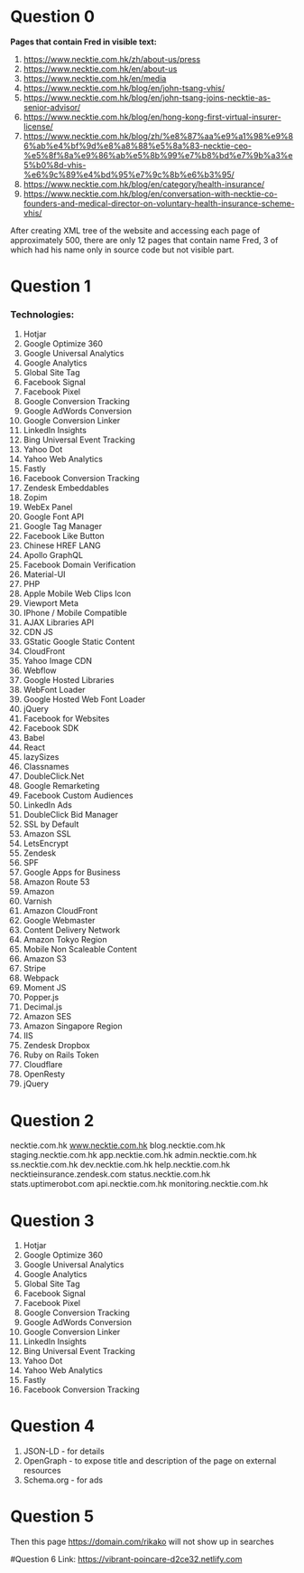 # Question 0

**Pages that contain Fred in visible text:**
1. https://www.necktie.com.hk/zh/about-us/press
2. https://www.necktie.com.hk/en/about-us
3. https://www.necktie.com.hk/en/media
4. https://www.necktie.com.hk/blog/en/john-tsang-vhis/
5. https://www.necktie.com.hk/blog/en/john-tsang-joins-necktie-as-senior-advisor/
6. https://www.necktie.com.hk/blog/en/hong-kong-first-virtual-insurer-license/
7. https://www.necktie.com.hk/blog/zh/%e8%87%aa%e9%a1%98%e9%86%ab%e4%bf%9d%e8%a8%88%e5%8a%83-necktie-ceo-%e5%8f%8a%e9%86%ab%e5%8b%99%e7%b8%bd%e7%9b%a3%e5%b0%8d-vhis-%e6%9c%89%e4%bd%95%e7%9c%8b%e6%b3%95/
8. https://www.necktie.com.hk/blog/en/category/health-insurance/
9. https://www.necktie.com.hk/blog/en/conversation-with-necktie-co-founders-and-medical-director-on-voluntary-health-insurance-scheme-vhis/

After creating XML tree of the website and accessing each page of approximately 500, there are only 12 pages that contain name Fred, 3 of which had his name only in source code but not visible part. 

# Question 1

### Technologies:
1. Hotjar
2. Google Optimize 360
3. Google Universal Analytics
4. Google Analytics
5. Global Site Tag
6. Facebook Signal
7. Facebook Pixel
8. Google Conversion Tracking
9. Google AdWords Conversion
10. Google Conversion Linker
11. LinkedIn Insights
12. Bing Universal Event Tracking
13. Yahoo Dot
14. Yahoo Web Analytics
15. Fastly
16. Facebook Conversion Tracking
17. Zendesk Embeddables
18. Zopim
19. WebEx Panel
20. Google Font API
21. Google Tag Manager
22. Facebook Like Button
23. Chinese HREF LANG
24. Apollo GraphQL
25. Facebook Domain Verification
26. Material-UI
27. PHP
28. Apple Mobile Web Clips Icon
29. Viewport Meta
30. IPhone / Mobile Compatible
31. AJAX Libraries API
32. CDN JS
33. GStatic Google Static Content
34. CloudFront
35. Yahoo Image CDN
36. Webflow
37. Google Hosted Libraries
38. WebFont Loader
39. Google Hosted Web Font Loader
40. jQuery
41. Facebook for Websites
42. Facebook SDK
43. Babel
44. React
45. lazySizes
46. Classnames
47. DoubleClick.Net
48. Google Remarketing
49. Facebook Custom Audiences
50. LinkedIn Ads
51. DoubleClick Bid Manager
52. SSL by Default
53. Amazon SSL
54. LetsEncrypt
55. Zendesk
56. SPF
57. Google Apps for Business
58. Amazon Route 53
59. Amazon
60. Varnish
61. Amazon CloudFront
62. Google Webmaster
63. Content Delivery Network
64. Amazon Tokyo Region
65. Mobile Non Scaleable Content
66. Amazon S3
67. Stripe
68. Webpack
69. Moment JS
70. Popper.js
71. Decimal.js
72. Amazon SES
73. Amazon Singapore Region
74. IIS
75. Zendesk Dropbox
76. Ruby on Rails Token
77. Cloudflare
78. OpenResty
79. jQuery

# Question 2
necktie.com.hk
www.necktie.com.hk
blog.necktie.com.hk
staging.necktie.com.hk
app.necktie.com.hk
admin.necktie.com.hk
ss.necktie.com.hk
dev.necktie.com.hk
help.necktie.com.hk
necktieinsurance.zendesk.com
status.necktie.com.hk
stats.uptimerobot.com
api.necktie.com.hk
monitoring.necktie.com.hk

# Question 3
1. Hotjar
2. Google Optimize 360
3. Google Universal Analytics
4. Google Analytics
5. Global Site Tag
6. Facebook Signal
7. Facebook Pixel
8. Google Conversion Tracking
9. Google AdWords Conversion
10. Google Conversion Linker
11. LinkedIn Insights
12. Bing Universal Event Tracking
13. Yahoo Dot
14. Yahoo Web Analytics
15. Fastly
16. Facebook Conversion Tracking

# Question 4

1. JSON-LD - for details
2. OpenGraph - to expose title and description of the page on external resources
3. Schema.org - for ads

# Question 5
Then this page https://domain.com/rikako will not show up in searches

#Question 6
Link: https://vibrant-poincare-d2ce32.netlify.com


